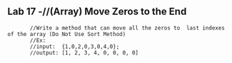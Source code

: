 ## Lab 17 -//(Array) Move Zeros to the End
           //Write a method that can move all the zeros to  last indexes of the array (Do Not Use Sort Method)
           //Ex:
           //input:  {1,0,2,0,3,0,4,0};
           //output: [1, 2, 3, 4, 0, 0, 0, 0]